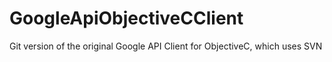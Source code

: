 GoogleApiObjectiveCClient
=========================

Git version of the original Google API Client for ObjectiveC, which uses SVN
